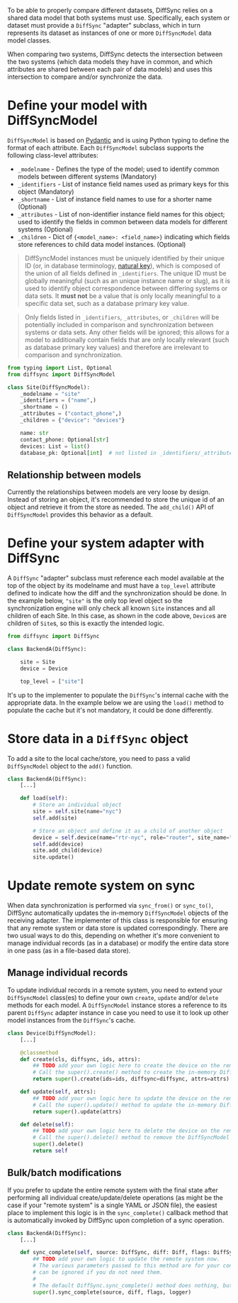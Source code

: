 To be able to properly compare different datasets, DiffSync relies on a shared data model that both systems must use.
Specifically, each system or dataset must provide a `DiffSync` "adapter" subclass, which in turn represents its dataset as instances of one or more `DiffSyncModel` data model classes.

When comparing two systems, DiffSync detects the intersection between the two systems (which data models they have in common, and which attributes are shared between each pair of data models) and uses this intersection to compare and/or synchronize the data.

# Define your model with DiffSyncModel

`DiffSyncModel` is based on [Pydantic](https://pydantic-docs.helpmanual.io/) and is using Python typing to define the format of each attribute.
Each `DiffSyncModel` subclass supports the following class-level attributes:

- `_modelname` - Defines the type of the model; used to identify common models between different systems (Mandatory)
- `_identifiers` - List of instance field names used as primary keys for this object (Mandatory)
- `_shortname` - List of instance field names to use for a shorter name (Optional)
- `_attributes` - List of non-identifier instance field names for this object; used to identify the fields in common between data models for different systems (Optional)
- `_children` - Dict of `{<model_name>: <field_name>}` indicating which fields store references to child data model instances. (Optional)

> DiffSyncModel instances must be uniquely identified by their unique ID (or, in database terminology, [natural key](https://en.wikipedia.org/wiki/Natural_key)), which is composed of the union of all fields defined in `_identifiers`. The unique ID must be globally meaningful (such as an unique instance name or slug), as it is used to identify object correspondence between differing systems or data sets. It **must not** be a value that is only locally meaningful to a specific data set, such as a database primary key value.

> Only fields listed in `_identifiers`, `_attributes`, or `_children` will be potentially included in comparison and synchronization between systems or data sets. Any other fields will be ignored; this allows for a model to additionally contain fields that are only locally relevant (such as database primary key values) and therefore are irrelevant to comparison and synchronization.

```python
from typing import List, Optional
from diffsync import DiffSyncModel

class Site(DiffSyncModel):
    _modelname = "site"
    _identifiers = ("name",)
    _shortname = ()
    _attributes = ("contact_phone",)
    _children = {"device": "devices"}

    name: str
    contact_phone: Optional[str]
    devices: List = list()
    database_pk: Optional[int]  # not listed in _identifiers/_attributes/_children as it's only locally significant
```

## Relationship between models

Currently the relationships between models are very loose by design. Instead of storing an object, it's recommended to store the unique id of an object and retrieve it from the store as needed. The `add_child()` API of `DiffSyncModel` provides this behavior as a default.

# Define your system adapter with DiffSync

A `DiffSync` "adapter" subclass must reference each model available at the top of the object by its modelname and must have a `top_level` attribute defined to indicate how the diff and the synchronization should be done. In the example below, `"site"` is the only top level object so the synchronization engine will only check all known `Site` instances and all children of each Site. In this case, as shown in the code above, `Device`s are children of `Site`s, so this is exactly the intended logic.

```python
from diffsync import DiffSync

class BackendA(DiffSync):

    site = Site
    device = Device

    top_level = ["site"]
```

It's up to the implementer to populate the `DiffSync`'s internal cache with the appropriate data. In the example below we are using the `load()` method to populate the cache but it's not mandatory, it could be done differently.

# Store data in a `DiffSync` object

To add a site to the local cache/store, you need to pass a valid `DiffSyncModel` object to the `add()` function.

```python
class BackendA(DiffSync):
    [...]

    def load(self):
        # Store an individual object
        site = self.site(name="nyc")
        self.add(site)

        # Store an object and define it as a child of another object
        device = self.device(name="rtr-nyc", role="router", site_name="nyc")
        self.add(device)
        site.add_child(device)
        site.update()
```

# Update remote system on sync

When data synchronization is performed via `sync_from()` or `sync_to()`, DiffSync automatically updates the in-memory
`DiffSyncModel` objects of the receiving adapter. The implementer of this class is responsible for ensuring that any remote system or data store is updated correspondingly. There are two usual ways to do this, depending on whether it's more
convenient to manage individual records (as in a database) or modify the entire data store in one pass (as in a file-based data store).

## Manage individual records

To update individual records in a remote system, you need to extend your `DiffSyncModel` class(es) to define your own `create`, `update` and/or `delete` methods for each model.
A `DiffSyncModel` instance stores a reference to its parent `DiffSync` adapter instance in case you need to use it to look up other model instances from the `DiffSync`'s cache.

```python
class Device(DiffSyncModel):
    [...]

    @classmethod
    def create(cls, diffsync, ids, attrs):
        ## TODO add your own logic here to create the device on the remote system
        # Call the super().create() method to create the in-memory DiffSyncModel instance
        return super().create(ids=ids, diffsync=diffsync, attrs=attrs)

    def update(self, attrs):
        ## TODO add your own logic here to update the device on the remote system
        # Call the super().update() method to update the in-memory DiffSyncModel instance
        return super().update(attrs)

    def delete(self):
        ## TODO add your own logic here to delete the device on the remote system
        # Call the super().delete() method to remove the DiffSyncModel instance from its parent DiffSync adapter
        super().delete()
        return self
```

## Bulk/batch modifications

If you prefer to update the entire remote system with the final state after performing all individual create/update/delete operations (as might be the case if your "remote system" is a single YAML or JSON file), the easiest place to implement this logic is in the `sync_complete()` callback method that is automatically invoked by DiffSync upon completion of a sync operation.

```python
class BackendA(DiffSync):
    [...]

    def sync_complete(self, source: DiffSync, diff: Diff, flags: DiffSyncFlags, logger: structlog.BoundLogger):
        ## TODO add your own logic to update the remote system now.
        # The various parameters passed to this method are for your convenience in implementing more complex logic, and
        # can be ignored if you do not need them.
        #
        # The default DiffSync.sync_complete() method does nothing, but it's always a good habit to call super():
        super().sync_complete(source, diff, flags, logger)
```
